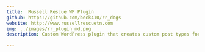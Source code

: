 ```yaml
---
title:  Russell Rescue WP Plugin 
github: https://github.com/beck410/rr_dogs
website: http://www.russellrescuetn.com
img: ../images/rr_plugin_md.png
description: Custom WordPress plugin that creates custom post types for adding dogs for adoption, adopted dogs and upcoming events. Includes custom meta boxes for each custom post type.

---
```

